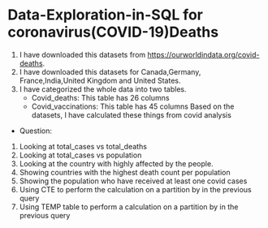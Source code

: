 # Data-Exploration-in-SQL for coronavirus(COVID-19)Deaths
1. I have downloaded this datasets from https://ourworldindata.org/covid-deaths.
2. I have downloaded this datasets for Canada,Germany, France,India,United Kingdom and United States.
3. I have categorized the whole data into two tables.
   * Covid_deaths: This table has 26 columns
   * Covid_vaccinations: This table has 45 columns
 Based on the datasets, I have calculated these things from covid analysis
*  Question: 
1)	Looking at total_cases vs total_deaths
2)	Looking at total_cases vs population
3)	Looking at the country with highly affected by the people.
4)	Showing countries with the highest death count per population
5)	Showing the population who have received at least one covid cases
6)	Using CTE to perform the calculation  on a partition by in the previous query
7)	Using TEMP table to perform a calculation on a partition by in the previous query

